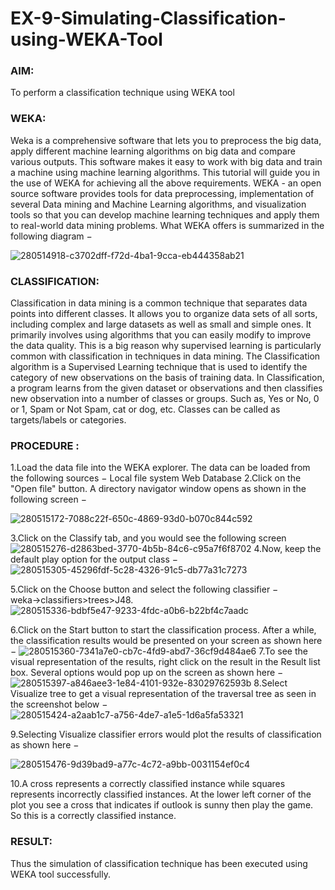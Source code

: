# EX-9-Simulating-Classification-using-WEKA-Tool
### AIM:
To perform a classification technique using WEKA tool

### WEKA:

Weka is a comprehensive software that lets you to preprocess the big data, apply different machine learning algorithms on big data and compare various outputs. This software makes it easy to work with big data and train a machine using machine learning algorithms. This tutorial will guide you in the use of WEKA for achieving all the above requirements. WEKA - an open source software provides tools for data preprocessing, implementation of several Data mining and Machine Learning algorithms, and visualization tools so that you can develop machine learning techniques and apply them to real-world data mining problems. What WEKA offers is summarized in the following diagram −

![280514918-c3702dff-f72d-4ba1-9cca-eb444358ab21](https://github.com/Aravindsamy04/EX-9-Simulating-Classification-using-WEKA-Tool/assets/113497037/0635b0f8-e8d7-4b37-aa37-3120097dc07f)

### CLASSIFICATION:

Classification in data mining is a common technique that separates data points into different classes. It allows you to organize data sets of all sorts, including complex and large datasets as well as small and simple ones. It primarily involves using algorithms that you can easily modify to improve the data quality. This is a big reason why supervised learning is particularly common with classification in techniques in data mining. The Classification algorithm is a Supervised Learning technique that is used to identify the category of new observations on the basis of training data. In Classification, a program learns from the given dataset or observations and then classifies new observation into a number of classes or groups. Such as, Yes or No, 0 or 1, Spam or Not Spam, cat or dog, etc. Classes can be called as targets/labels or categories.

### PROCEDURE :

1.Load the data file into the WEKA explorer. The data can be loaded from the following sources − Local file system Web Database
2.Click on the "Open file" button. A directory navigator window opens as shown in the following screen −

![280515172-7088c22f-650c-4869-93d0-b070c844c592](https://github.com/Aravindsamy04/EX-9-Simulating-Classification-using-WEKA-Tool/assets/113497037/a2d1db52-d981-4fa7-9d9a-1baebf74e023)

3.Click on the Classify tab, and you would see the following screen
![280515276-d2863bed-3770-4b5b-84c6-c95a7f6f8702](https://github.com/Aravindsamy04/EX-9-Simulating-Classification-using-WEKA-Tool/assets/113497037/82f79e3c-9fbc-45e6-a7d0-ff98e74b133d)
4.Now, keep the default play option for the output class −
![280515305-45296fdf-5c28-4326-91c5-db77a31c7273](https://github.com/Aravindsamy04/EX-9-Simulating-Classification-using-WEKA-Tool/assets/113497037/a72d4ed2-feef-49f6-ad86-3fa56295ec57)

5.Click on the Choose button and select the following classifier − weka→classifiers>trees>J48.
![280515336-bdbf5e47-9233-4fdc-a0b6-b22bf4c7aadc](https://github.com/Aravindsamy04/EX-9-Simulating-Classification-using-WEKA-Tool/assets/113497037/b230670e-197f-4ac6-933e-48214d2895c3)

6.Click on the Start button to start the classification process. After a while, the classification results would be presented on your screen as shown here −
![280515360-7341a7e0-cb7c-4fd9-abd7-36cf9d484ae6](https://github.com/Aravindsamy04/EX-9-Simulating-Classification-using-WEKA-Tool/assets/113497037/fc6e53df-431d-44c4-a1e9-c30cdbc19211)
7.To see the visual representation of the results, right click on the result in the Result list box. Several options would pop up on the screen as shown here −
![280515397-a846aee3-1e84-4101-932e-83029762593b](https://github.com/Aravindsamy04/EX-9-Simulating-Classification-using-WEKA-Tool/assets/113497037/78e84317-8535-4274-b3a2-3eeff8744da4)
8.Select Visualize tree to get a visual representation of the traversal tree as seen in the screenshot below −
![280515424-a2aab1c7-a756-4de7-a1e5-1d6a5fa53321](https://github.com/Aravindsamy04/EX-9-Simulating-Classification-using-WEKA-Tool/assets/113497037/698a1e80-ada6-4fab-bdcf-25d3967a446e)

9.Selecting Visualize classifier errors would plot the results of classification as shown here −

![280515476-9d39bad9-a77c-4c72-a9bb-0031154ef0c4](https://github.com/Aravindsamy04/EX-9-Simulating-Classification-using-WEKA-Tool/assets/113497037/4ae50c46-86c0-4956-8744-6003dd22f7c7)

10.A cross represents a correctly classified instance while squares represents incorrectly classified instances. At the lower left corner of the plot you see a cross that indicates if outlook is sunny then play the game. So this is a correctly classified instance.

### RESULT:
Thus the simulation of classification technique has been executed using WEKA tool successfully.



















